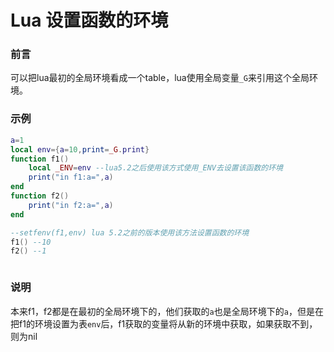 # Lua 设置函数的环境

### 前言

可以把lua最初的全局环境看成一个table，lua使用全局变量`_G`来引用这个全局环境。

### 示例

```lua
a=1
local env={a=10,print=_G.print}
function f1()
	local _ENV=env --lua5.2之后使用该方式使用_ENV去设置该函数的环境
	print("in f1:a=",a)
end
function f2()
	print("in f2:a=",a)
end

--setfenv(f1,env) lua 5.2之前的版本使用该方法设置函数的环境
f1() --10
f2() --1



```

### 说明

本来f1，f2都是在最初的全局环境下的，他们获取的`a`也是全局环境下的`a`，但是在把f1的环境设置为表`env`后，f1获取的变量将从新的环境中获取，如果获取不到，则为nil